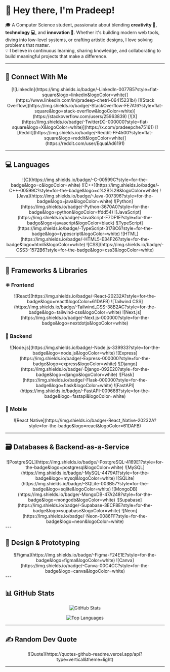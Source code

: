 # 👋 Hey there, I'm Pradeep!

🎓 A Computer Science student, passionate about blending **creativity 🎨, technology 💻**, and **innovation 🚀**. Whether it's building modern web tools, diving into low-level systems, or crafting artistic designs, I love solving problems that matter.  
💡 I believe in continuous learning, sharing knowledge, and collaborating to build meaningful projects that make a difference.

---

## 🔗 Connect With Me

<div align="center">
[![LinkedIn](https://img.shields.io/badge/-LinkedIn-0077B5?style=flat-square&logo=linkedin&logoColor=white)](https://www.linkedin.com/in/pradeep-chetri-06415231b/)
[![Stack Overflow](https://img.shields.io/badge/-StackOverflow-FE7A16?style=flat-square&logo=stack-overflow&logoColor=white)](https://stackoverflow.com/users/25963839)
[![X](https://img.shields.io/badge/-Twitter(X)-000000?style=flat-square&logo=X&logoColor=white)](https://x.com/pradeepche75161)
[![Reddit](https://img.shields.io/badge/-Reddit-FF4500?style=flat-square&logo=reddit&logoColor=white)](https://reddit.com/user/EqualAd6191)
</div>

---

## 💻 Languages

<div align="center">
![C](https://img.shields.io/badge/-C-00599C?style=for-the-badge&logo=c&logoColor=white)
![C++](https://img.shields.io/badge/-C++-00599C?style=for-the-badge&logo=c%2B%2B&logoColor=white)
![Java](https://img.shields.io/badge/-Java-007396?style=for-the-badge&logo=java&logoColor=white)
![Python](https://img.shields.io/badge/-Python-3670A0?style=for-the-badge&logo=python&logoColor=ffdd54)
![JavaScript](https://img.shields.io/badge/-JavaScript-F7DF1E?style=for-the-badge&logo=javascript&logoColor=black)
![TypeScript](https://img.shields.io/badge/-TypeScript-3178C6?style=for-the-badge&logo=typescript&logoColor=white)
![HTML](https://img.shields.io/badge/-HTML5-E34F26?style=for-the-badge&logo=html5&logoColor=white)
![CSS](https://img.shields.io/badge/-CSS3-1572B6?style=for-the-badge&logo=css3&logoColor=white)
</div>

---

## 🧩 Frameworks & Libraries

### ⚛️ Frontend

<div align="center">
![React](https://img.shields.io/badge/-React-20232A?style=for-the-badge&logo=react&logoColor=61DAFB)
![Tailwind CSS](https://img.shields.io/badge/-Tailwind_CSS-38B2AC?style=for-the-badge&logo=tailwind-css&logoColor=white)
![Next.js](https://img.shields.io/badge/-Next.js-000000?style=for-the-badge&logo=nextdotjs&logoColor=white)
</div>

### 🧰 Backend

<div align="center">
![Node.js](https://img.shields.io/badge/-Node.js-339933?style=for-the-badge&logo=node.js&logoColor=white)
![Express](https://img.shields.io/badge/-Express-000000?style=for-the-badge&logo=express&logoColor=white)
![Django](https://img.shields.io/badge/-Django-092E20?style=for-the-badge&logo=django&logoColor=white)
![Flask](https://img.shields.io/badge/-Flask-000000?style=for-the-badge&logo=flask&logoColor=white)
![FastAPI](https://img.shields.io/badge/-FastAPI-009688?style=for-the-badge&logo=fastapi&logoColor=white)
</div>

### 📱 Mobile

<div align="center">
![React Native](https://img.shields.io/badge/-React_Native-20232A?style=for-the-badge&logo=react&logoColor=61DAFB)
</div>

---

## 🗃️ Databases & Backend-as-a-Service
<div align="center">
![PostgreSQL](https://img.shields.io/badge/-PostgreSQL-4169E1?style=for-the-badge&logo=postgresql&logoColor=white)
![MySQL](https://img.shields.io/badge/-MySQL-4479A1?style=for-the-badge&logo=mysql&logoColor=white)
![SQLite](https://img.shields.io/badge/-SQLite-003B57?style=for-the-badge&logo=sqlite&logoColor=white)
![MongoDB](https://img.shields.io/badge/-MongoDB-47A248?style=for-the-badge&logo=mongodb&logoColor=white)
![Supabase](https://img.shields.io/badge/-Supabase-3ECF8E?style=for-the-badge&logo=supabase&logoColor=white)
![Neon](https://img.shields.io/badge/-Neon-0086FF?style=for-the-badge&logo=neon&logoColor=white)
</div>
---

## 🎨 Design & Prototyping
<div align="center">
![Figma](https://img.shields.io/badge/-Figma-F24E1E?style=for-the-badge&logo=figma&logoColor=white)
![Canva](https://img.shields.io/badge/-Canva-00C4CC?style=for-the-badge&logo=canva&logoColor=white)
</div>
---

## 📊 GitHub Stats

<div align="center">
  
![GitHub Stats](https://github-readme-stats.vercel.app/api?username=pradeep-chetri&theme=vue&hide_border=false&show_icons=true)

![Top Languages](https://github-readme-stats.vercel.app/api/top-langs/?username=pradeep-chetri&layout=compact&theme=vue&hide_border=false)

</div>

---

## ✍️ Random Dev Quote

<div align="center">
![Quote](https://quotes-github-readme.vercel.app/api?type=vertical&theme=light)
</div>

---
